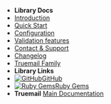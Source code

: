 - **Library Docs**
- [Introduction](introduction)
- [Quick Start](quick-start)
- [Configuration](configuration)
- [Validation features](validation-features)
- [Contact & Support](contact-support)
- [Changelog](changelog)
- [Truemail Family](truemail-family)
- **Library Links**
- [![GitHub](https://icongr.am/devicon/github-original.svg?color=808080&size=16)GitHub](https://github.com/rubygarage/truemail)
- [![Ruby Gems](https://icongr.am/devicon/ruby-plain.svg?color=808080&size=16)Ruby Gems](https://rubygems.org/gems/truemail)
- **Truemail**
[Main Documentation](https://truemail-rb.org ':target=_self')

